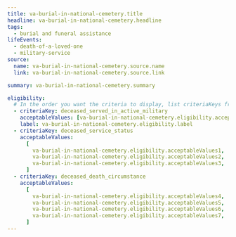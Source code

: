 ```yaml
---
title: va-burial-in-national-cemetery.title
headline: va-burial-in-national-cemetery.headline
tags:
  - burial and funeral assistance
lifeEvents:
  - death-of-a-loved-one
  - military-service
source:
  name: va-burial-in-national-cemetery.source.name
  link: va-burial-in-national-cemetery.source.link

summary: va-burial-in-national-cemetery.summary

eligibility:
  # In the order you want the criteria to display, list criteriaKeys from the csv here, each followed by a comma-separated list of which values indicate eligibility for that criteria. Wrap individual values in quotes if they have inner commas.
  - criteriaKey: deceased_served_in_active_military
    acceptableValues: [va-burial-in-national-cemetery.eligibility.acceptableValues]
    label: va-burial-in-national-cemetery.eligibility.label
  - criteriaKey: deceased_service_status
    acceptableValues:
      [
        va-burial-in-national-cemetery.eligibility.acceptableValues1,
        va-burial-in-national-cemetery.eligibility.acceptableValues2,
        va-burial-in-national-cemetery.eligibility.acceptableValues3,
      ]
  - criteriaKey: deceased_death_circumstance
    acceptableValues:
      [
        va-burial-in-national-cemetery.eligibility.acceptableValues4,
        va-burial-in-national-cemetery.eligibility.acceptableValues5,
        va-burial-in-national-cemetery.eligibility.acceptableValues6,
        va-burial-in-national-cemetery.eligibility.acceptableValues7,
      ]
---
```

